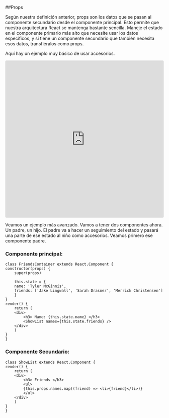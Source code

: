 ##Props

 Según nuestra definición anterior, props son los datos que se pasan al componente secundario desde el componente principal. Esto permite que nuestra arquitectura React se mantenga bastante sencilla. Maneje el estado en el componente primario más alto que necesite usar los datos específicos, y si tiene un componente secundario que también necesita esos datos, transfiéralos como props.

Aquí hay un ejemplo muy básico de usar accesorios.


<iframe src="https://codesandbox.io/embed/myjnox93mp" style="width:100%; height:500px; border:0; border-radius: 4px; overflow:hidden;" sandbox="allow-modals allow-forms allow-popups allow-scripts allow-same-origin"></iframe>

Veamos un ejemplo más avanzado. Vamos a tener dos componentes ahora. Un padre, un hijo. El padre va a hacer un seguimiento del estado y pasará una parte de ese estado al niño como accesorios. Veamos primero ese componente padre.

### Componente principal:

    class FriendsContainer extends React.Component {
    constructor(props) {
        super(props)

        this.state = {
        name: 'Tyler McGinnis',
        friends: ['Jake Lingwall', 'Sarah Drasner', 'Merrick Christensen']
        }
    }
    render() {
        return (
        <div>
            <h3> Name: {this.state.name} </h3>
            <ShowList names={this.state.friends} />
        </div>
        )
    }
    }
### Componente Secundario:

    class ShowList extends React.Component {
    render() {
        return (
        <div>
            <h3> Friends </h3>
            <ul>
            {this.props.names.map((friend) => <li>{friend}</li>)}
            </ul>
        </div>
        )
    }
    }